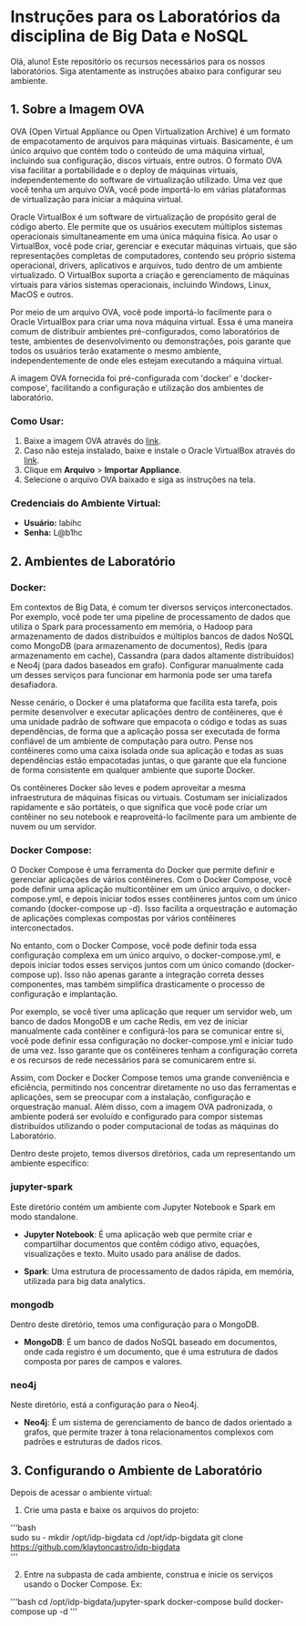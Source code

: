 # Instruções para os Laboratórios da disciplina de Big Data e NoSQL

Olá, aluno! Este repositório os recursos necessários para os nossos laboratórios. Siga atentamente as instruções abaixo para configurar seu ambiente.

## 1. Sobre a Imagem OVA


OVA (Open Virtual Appliance ou Open Virtualization Archive) é um formato de empacotamento de arquivos para máquinas virtuais. Basicamente, é um único arquivo que contém todo o conteúdo de uma máquina virtual, incluindo sua configuração, discos virtuais, entre outros. O formato OVA visa facilitar a portabilidade e o deploy de máquinas virtuais, independentemente do software de virtualização utilizado. Uma vez que você tenha um arquivo OVA, você pode importá-lo em várias plataformas de virtualização para iniciar a máquina virtual.

Oracle VirtualBox é um software de virtualização de propósito geral de código aberto. Ele permite que os usuários executem múltiplos sistemas operacionais simultaneamente em uma única máquina física. Ao usar o VirtualBox, você pode criar, gerenciar e executar máquinas virtuais, que são representações completas de computadores, contendo seu próprio sistema operacional, drivers, aplicativos e arquivos, tudo dentro de um ambiente virtualizado. O VirtualBox suporta a criação e gerenciamento de máquinas virtuais para vários sistemas operacionais, incluindo Windows, Linux, MacOS e outros. 

Por meio de um arquivo OVA, você pode importá-lo facilmente para o Oracle VirtualBox para criar uma nova máquina virtual. Essa é uma maneira comum de distribuir ambientes pré-configurados, como laboratórios de teste, ambientes de desenvolvimento ou demonstrações, pois garante que todos os usuários terão exatamente o mesmo ambiente, independentemente de onde eles estejam executando a máquina virtual.


A imagem OVA fornecida foi pré-configurada com 'docker' e 'docker-compose', facilitando a configuração e utilização dos ambientes de laboratório. 


### Como Usar:
1. Baixe a imagem OVA através do [link](https://1drv.ms/f/s!As9_hcVH7a82gpovWfhahtGkRSmriA?e=vFJ2u3).
2. Caso não esteja instalado, baixe e instale o Oracle VirtualBox através do [link](https://www.oracle.com/br/virtualization/technologies/vm/downloads/virtualbox-downloads.html). 
3. Clique em **Arquivo** > **Importar Appliance**.
4. Selecione o arquivo OVA baixado e siga as instruções na tela.

### Credenciais do Ambiente Virtual:

- **Usuário:** labihc
- **Senha:** L@b1hc

## 2. Ambientes de Laboratório

### Docker:

Em contextos de Big Data, é comum ter diversos serviços interconectados. Por exemplo, você pode ter uma pipeline de processamento de dados que utiliza o Spark para processamento em memória, o Hadoop para armazenamento de dados distribuídos e múltiplos bancos de dados NoSQL como MongoDB (para armazenamento de documentos), Redis (para armazenamento em cache), Cassandra (para dados altamente distribuídos) e Neo4j (para dados baseados em grafo). Configurar manualmente cada um desses serviços para funcionar em harmonia pode ser uma tarefa desafiadora. 

Nesse cenário, o Docker é uma plataforma que facilita esta tarefa, pois permite desenvolver e executar aplicações dentro de contêineres, que é uma unidade padrão de software que empacota o código e todas as suas dependências, de forma que a aplicação possa ser executada de forma confiável de um ambiente de computação para outro. Pense nos contêineres como uma caixa isolada onde sua aplicação e todas as suas dependências estão empacotadas juntas, o que garante que ela funcione de forma consistente em qualquer ambiente que suporte Docker.

Os contêineres Docker são leves e podem aproveitar a mesma infraestrutura de máquinas físicas ou virtuais. Costumam ser inicializados rapidamente e são portáteis, o que significa que você pode criar um contêiner no seu notebook e reaproveitá-lo facilmente para um ambiente de nuvem ou um servidor. 

### Docker Compose:

O Docker Compose é uma ferramenta do Docker que permite definir e gerenciar aplicações de vários contêineres. Com o Docker Compose, você pode definir uma aplicação multicontêiner em um único arquivo, o docker-compose.yml, e depois iniciar todos esses contêineres juntos com um único comando (docker-compose up -d). Isso facilita a orquestração e automação de aplicações complexas compostas por vários contêineres interconectados.

No entanto, com o Docker Compose, você pode definir toda essa configuração complexa em um único arquivo, o docker-compose.yml, e depois iniciar todos esses serviços juntos com um único comando (docker-compose up). Isso não apenas garante a integração correta desses componentes, mas também simplifica drasticamente o processo de configuração e implantação.

Por exemplo, se você tiver uma aplicação que requer um servidor web, um banco de dados MongoDB e um cache Redis, em vez de iniciar manualmente cada contêiner e configurá-los para se comunicar entre si, você pode definir essa configuração no docker-compose.yml e iniciar tudo de uma vez. Isso garante que os contêineres tenham a configuração correta e os recursos de rede necessários para se comunicarem entre si.

Assim, com Docker e Docker Compose temos uma grande conveniência e eficiência, permitindo nos concentrar diretamente no uso das ferramentas e aplicações, sem se preocupar com a instalação, configuração e orquestração manual. Além disso, com a imagem OVA padronizada, o ambiente poderá ser evoluído e configurado para compor sistemas distribuídos utilizando o poder computacional de todas as máquinas do Laboratório. 

Dentro deste projeto, temos diversos diretórios, cada um representando um ambiente específico:

### jupyter-spark
Este diretório contém um ambiente com Jupyter Notebook e Spark em modo standalone. 

- **Jupyter Notebook**: É uma aplicação web que permite criar e compartilhar documentos que contêm código ativo, equações, visualizações e texto. Muito usado para análise de dados.
  
- **Spark**: Uma estrutura de processamento de dados rápida, em memória, utilizada para big data analytics.

### mongodb
Dentro deste diretório, temos uma configuração para o MongoDB.

- **MongoDB**: É um banco de dados NoSQL baseado em documentos, onde cada registro é um documento, que é uma estrutura de dados composta por pares de campos e valores.

### neo4j
Neste diretório, está a configuração para o Neo4j.

- **Neo4j**: É um sistema de gerenciamento de banco de dados orientado a grafos, que permite trazer à tona relacionamentos complexos com padrões e estruturas de dados ricos.

## 3. Configurando o Ambiente de Laboratório

Depois de acessar o ambiente virtual:

1. Crie uma pasta e baixe os arquivos do projeto:

'''bash   
   sudo su -
   mkdir /opt/idp-bigdata
   cd /opt/idp-bigdata
   git clone https://github.com/klaytoncastro/idp-bigdata   
'''

2. Entre na subpasta de cada ambiente, construa e inicie os serviços usando o Docker Compose. Ex:

'''bash
   cd /opt/idp-bigdata/jupyter-spark
   docker-compose build
   docker-compose up -d
'''
